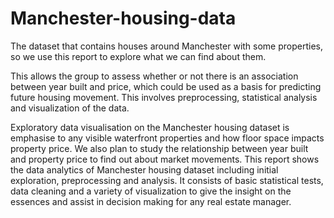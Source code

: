 # Manchester-housing-data
The dataset that contains houses around Manchester with some properties, so we use this report to explore what we can find about them.

This allows the group to assess whether or not there is an association between year built and price, which could be used as a basis for predicting future housing movement. This involves preprocessing, statistical analysis and visualization of the data.

Exploratory data visualisation on the Manchester housing dataset is emphasise to any visible waterfront properties and how floor space impacts property price. We also plan to study the relationship between year built and property price to find out about market movements. This report shows the data analytics of Manchester housing dataset including initial exploration, preprocessing and analysis. It consists of basic statistical tests, data cleaning and a variety of visualization to give the insight on the essences and assist in decision making for any real estate manager.
